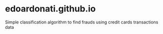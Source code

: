 # edoardonati.github.io

Simple classification algorithm to find frauds using credit cards transactions data

